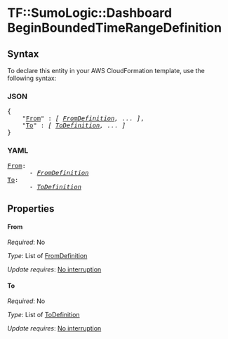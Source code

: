 # TF::SumoLogic::Dashboard BeginBoundedTimeRangeDefinition

## Syntax

To declare this entity in your AWS CloudFormation template, use the following syntax:

### JSON

<pre>
{
    "<a href="#from" title="From">From</a>" : <i>[ <a href="fromdefinition.md">FromDefinition</a>, ... ]</i>,
    "<a href="#to" title="To">To</a>" : <i>[ <a href="todefinition.md">ToDefinition</a>, ... ]</i>
}
</pre>

### YAML

<pre>
<a href="#from" title="From">From</a>: <i>
      - <a href="fromdefinition.md">FromDefinition</a></i>
<a href="#to" title="To">To</a>: <i>
      - <a href="todefinition.md">ToDefinition</a></i>
</pre>

## Properties

#### From

_Required_: No

_Type_: List of <a href="fromdefinition.md">FromDefinition</a>

_Update requires_: [No interruption](https://docs.aws.amazon.com/AWSCloudFormation/latest/UserGuide/using-cfn-updating-stacks-update-behaviors.html#update-no-interrupt)

#### To

_Required_: No

_Type_: List of <a href="todefinition.md">ToDefinition</a>

_Update requires_: [No interruption](https://docs.aws.amazon.com/AWSCloudFormation/latest/UserGuide/using-cfn-updating-stacks-update-behaviors.html#update-no-interrupt)

